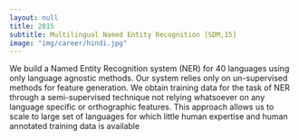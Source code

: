 ```yaml
---
layout: null
title: 2015
subtitle: Multilingual Named Entity Recognition [SDM,15]
image: "img/career/hindi.jpg"
---
```

We build a Named Entity Recognition system (NER) for 40 languages using only language agnostic methods. 
Our system relies only on un-supervised methods for feature generation. We obtain training data for the
task of NER through a semi-supervised technique not relying whatsoever on any language specific or
orthographic features. This approach allows us to scale to large set of languages for which little human expertise and human annotated training data is available
